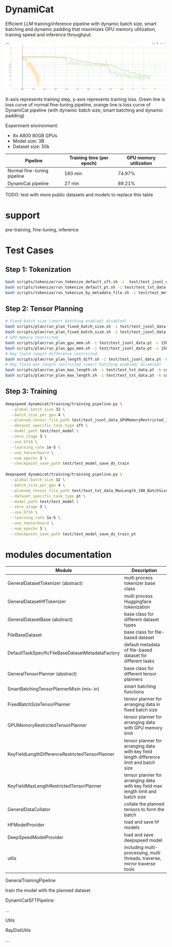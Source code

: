 
# DynamiCat

Efficient LLM training/inference pipeline with dynamic batch size, smart batching and dynamic padding that maximizes GPU memory utilization, training speed and inference throughput.


![compare_loss_curve.png](img%2Fcompare_loss_curve.png)

X-axis represents training step, y-axis represents training loss. Green line is loss curve of normal fine-tuning pipeline, orange line is loss curve of DynamiCat pipeline (with dynamic batch size, smart batching and dynamic padding)


Experiment environment:
- 8x A800 80GB GPUs
- Model size: 3B
- Dataset size: 50k

| Pipeline                    | Training time (per epoch) | GPU memory utilization |
|-----------------------------|---------------------------|------------------------|
| Normal fine-tuning pipeline | 160 min                   | 74.97%                 |
| DynamiCat pipeline          | 27 min                    | 89.21%                 |

TODO: test with more public datasets and models to replace this table 



# support
pre-training, fine-tuning, inference


# Test Cases

## Step 1: Tokenization

```bash
bash scripts/tokenize/run_tokenize_default_sft.sh -i  test/test_jsonl_data -t test/test_tokenizer/
bash scripts/tokenize/run_tokenize_default_pt.sh -i test/test_txt_data -t test/test_tokenizer/
bash scripts/tokenize/run_tokenize_by_metadata_file.sh -i test/test_metadata_file.json -t test/test_tokenizer/
```
## Step 2: Tensor Planning

```bash
# Fixed batch size (smart batching enabled/ disabled)
bash scripts/plan/run_plan_fixed_batch_size.sh -i test/test_jsonl_data.pt -b 4 -s 1
bash scripts/plan/run_plan_fixed_batch_size.sh -i test/test_jsonl_data.pt -b 4
# GPU memory restricted
bash scripts/plan/run_plan_gpu_mem.sh -i test/test_jsonl_data.pt -c 1500
bash scripts/plan/run_plan_gpu_mem.sh -i test/test_jsonl_data.pt -c 15000 -r [plan_order_type, options are: bs_asc, bs_desc, pc_asc, pc_desc, random, none]
# Key field length difference restricted
bash scripts/plan/run_plan_length_diff.sh -i test/test_jsonl_data.pt -k prompt -d 10 -b 8
# Key field max length restricted (smart batching enabled/ disabled)
bash scripts/plan/run_plan_max_length.sh -i test/test_txt_data.pt -k content -m 100 -b 8 -s 1
bash scripts/plan/run_plan_max_length.sh -i test/test_txt_data.pt -k content -m 100 -b 8
```

## Step 3: Training

```bash
deepspeed dynamicat/training/training_pipeline.py \
  --global_batch_size 32 \
  --batch_size_per_gpu 4 \
  --planned_tensor_file_path test/test_jsonl_data_GPUMemoryRestricted_15000.pt \
  --dataset_specific_task_type sft \
  --model_path test/test_model \
  --zero_stage 3 \
  --use_bf16 \
  --learning_rate 1e-5 \
  --use_tensorboard \
  --num_epochs 3 \
  --checkpoint_save_path test/test_model_save_ds_train
 
deepspeed dynamicat/training/training_pipeline.py \
  --global_batch_size 32 \
  --batch_size_per_gpu 4 \
  --planned_tensor_file_path test/test_txt_data_MaxLength_100_BatchSize_8.pt \
  --dataset_specific_task_type pt \
  --model_path test/test_model \
  --zero_stage 3 \
  --use_bf16 \
  --learning_rate 1e-5 \
  --use_tensorboard \
  --num_epochs 3 \
  --checkpoint_save_path test/test_model_save_ds_train_pt
```



# modules documentation

| Module                                            | Description                                                                             |
|---------------------------------------------------|-----------------------------------------------------------------------------------------|
| GeneralDatasetTokenizer (abstract)                | multi process tokenizer base class                                                      |
| GeneralDatasetHfTokenizer                         | multi process Huggingface tokenization                                                  |
| GeneralDatasetBase (abstract)                     | base class for different dataset types                                                  |
| FileBaseDataset                                   | base class for file-based dataset                                                       |
| DefaultTaskSpecificFileBaseDatasetMetadataFactory | default metadata of file-based dataset  for different tasks                             |
| GeneralTensorPlanner (abstract)                   | base class for different tensor planners                                                |
| SmartBatchingTensorPlannerMixin  (mix-in)         | smart batching functions                                                                |
| FixedBatchSizeTensorPlanner                       | tensor planner for arranging data in fixed batch size                                   |
| GPUMemoryRestrictedTensorPlanner                  | tensor planner for arranging data with GPU memory limit                                 |
| KeyFieldLengthDifferenceRestrictedTensorPlanner   | tensor planner for arranging data with key field length difference limit and batch size |
| KeyFieldMaxLengthRestrictedTensorPlanner          | tensor planner for arranging data with key field max length limit and batch size        |
| GeneralDataCollator                               | collate the planned tensors to form the batch                                           |
| HFModelProvider                                   | load and save hf models                                                                 | 
| DeepSpeedModelProvider                            | load and save deepspeed model                                                           |
| utils                                             | including multi-processing, multi threads, traverse, mirror traverse tools              | 







 GeneralTrainingPipeline

train the model with the planned dataset

 DynamiCatSFTPipeline

...

Utils

 RayDistUtils

...